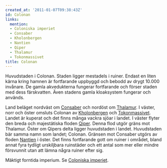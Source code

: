 ```yaml
---
created_at: '2011-01-07T09:38:43Z'
id: Colonan
links:
  mention:
  - Coloniska imperiet
  - Consaber
  - Kholonbergen
  - Nantien
  - Qiper
  - Thalamur
  - Tokonmassivet
title: Colonan
---
```


Huvudstaden i Colonan. Staden ligger mestadels i ruiner. Endast en liten kärna kring hamnen är
fortfarande uppbyggd och bebodd av drygt 10.000 invånare. De gamla akvedukterna fungerar fortfarande
och förser staden med dess färskvatten. Även stadens gamla kloaksystem fungerar och används.

Land beläget nordväst om [Consaber] och nordöst om [Thalamur]. I väster, norr och öster omsluts
Colonan av [Kholonbergen] och [Tokonmassivet]. Landet är kuperat och det finns många vackra sjöar i
landet. I väster flyter den breda och majestätiska floden [Qiper]. Denna flod utgör gräns mot
Thalamur. Öster om Qipers delta ligger huvudstaden i landet. Huvudstaden bär samma namn som landet;
Colonan. Gränsen mot Consaber utgörs av floden [Nantien] i öster. Det finns fortfarande gott om
ruiner i området, bland annat fyra tydligt urskiljbara ruinstäder och ett antal som mer eller mindre
försvunnit utan att lämna några ruiner efter sig.

Mäktigt forntida imperium. Se [Coloniska imperiet].

  [Consaber]: Consaber
  [Thalamur]: Thalamur
  [Kholonbergen]: Kholonbergen
  [Tokonmassivet]: Tokonmassivet
  [Qiper]: Qiper
  [Nantien]: Nantien
  [Coloniska imperiet]: Coloniska_imperiet